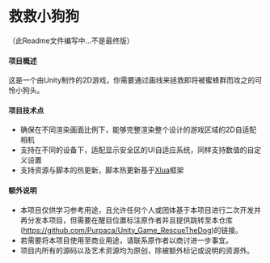 # 救救小狗狗
（此Readme文件编写中...不是最终版）
#### 项目概述
这是一个由Unity制作的2D游戏，你需要通过画线来拯救即将被蜜蜂群而攻之的可怜小狗头。  

#### 项目技术点
- 确保在不同渲染画面比例下，能够完整渲染整个设计的游戏区域的2D自适配相机
- 支持在不同的设备下，适配显示安全区的UI自适应系统，同样支持数值的自定义设置
- 支持资源与脚本的热更新，脚本热更新基于[Xlua](https://github.com/Tencent/xLua)框架

#### 额外说明
- 本项目仅供学习参考用途，且允许任何个人或团体基于本项目进行二次开发并再分发本项目，但需要在醒目位置标注原作者并且提供跳转至本仓库(https://github.com/Purpaca/Unity_Game_RescueTheDog)的链接。    
- 若需要将本项目使用至商业用途，请联系原作者以商讨进一步事宜。
- 项目内所有的源码以及艺术资源均为原创，除被额外标记或说明的资源外。